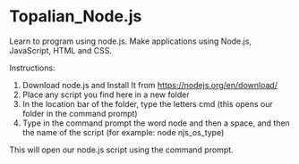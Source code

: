 # Topalian_Node.js
Learn to program using node.js. Make applications using Node.js, JavaScript, HTML and CSS.

Instructions:
1. Download node.js and Install It from https://nodejs.org/en/download/
2. Place any script you find here in a new folder
3. In the location bar of the folder, type the letters cmd
(this opens our folder in the command prompt)
4. Type in the command prompt the word node and then a space, and then the name of the script
(for example: node njs_os_type)

This will open our node.js script using the command prompt.

